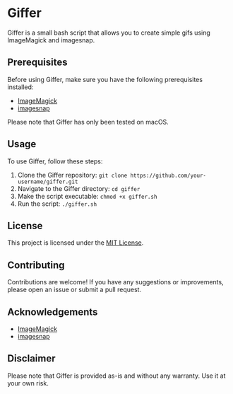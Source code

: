 # Giffer

Giffer is a small bash script that allows you to create simple gifs using ImageMagick and imagesnap.

## Prerequisites

Before using Giffer, make sure you have the following prerequisites installed:

- [ImageMagick](https://imagemagick.org/)
- [imagesnap](https://github.com/rharder/imagesnap)

Please note that Giffer has only been tested on macOS.

## Usage

To use Giffer, follow these steps:

1. Clone the Giffer repository: `git clone https://github.com/your-username/giffer.git`
2. Navigate to the Giffer directory: `cd giffer`
3. Make the script executable: `chmod +x giffer.sh`
4. Run the script: `./giffer.sh`

## License

This project is licensed under the [MIT License](LICENSE).

## Contributing

Contributions are welcome! If you have any suggestions or improvements, please open an issue or submit a pull request.

## Acknowledgements

- [ImageMagick](https://imagemagick.org/)
- [imagesnap](https://github.com/rharder/imagesnap)

## Disclaimer

Please note that Giffer is provided as-is and without any warranty. Use it at your own risk.
